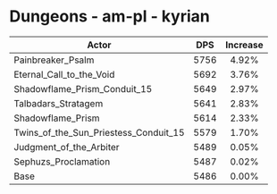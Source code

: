 # Dungeons - am-pl - kyrian
| Actor | DPS | Increase |
|---|:---:|:---:|
|Painbreaker_Psalm|5756|4.92%|
|Eternal_Call_to_the_Void|5692|3.76%|
|Shadowflame_Prism_Conduit_15|5649|2.97%|
|Talbadars_Stratagem|5641|2.83%|
|Shadowflame_Prism|5614|2.33%|
|Twins_of_the_Sun_Priestess_Conduit_15|5579|1.70%|
|Judgment_of_the_Arbiter|5489|0.05%|
|Sephuzs_Proclamation|5487|0.02%|
|Base|5486|0.00%|
